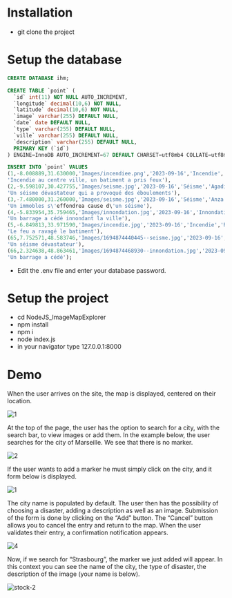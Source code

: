 # Installation

- git clone the project

# Setup the database

```sql 
CREATE DATABASE ihm;

CREATE TABLE `point` (
  `id` int(11) NOT NULL AUTO_INCREMENT,
  `longitude` decimal(10,6) NOT NULL,
  `latitude` decimal(10,6) NOT NULL,
  `image` varchar(255) DEFAULT NULL,
  `date` date DEFAULT NULL,
  `type` varchar(255) DEFAULT NULL,
  `ville` varchar(255) DEFAULT NULL,
  `description` varchar(255) DEFAULT NULL,
  PRIMARY KEY (`id`)
) ENGINE=InnoDB AUTO_INCREMENT=67 DEFAULT CHARSET=utf8mb4 COLLATE=utf8mb4_general_ci;

INSERT INTO `point` VALUES
(1,-8.008889,31.630000,'Images/incendiee.png','2023-09-16','Incendie','Marrakech',
'Incendie au centre ville, un batiment a pris feux'),
(2,-9.598107,30.427755,'Images/seisme.jpg','2023-09-16','Séisme','Agadir',
'Un séisme dévastateur qui a provoqué des éboulements'),
(3,-7.480000,31.260000,'Images/seisme.jpg','2023-09-16','Séisme','Anza',
'Un immobles s\'effondrea cause d\'un séisme'),
(4,-5.833954,35.759465,'Images/innondation.jpg','2023-09-16','Innondation','Tanger',
'Un barrage a cédé innondant la ville'),
(5,-6.849813,33.971590,'Images/incendie.jpg','2023-09-16','Incendie','Rabat',
'Le feu a ravagé le batiment'),
(65,7.752571,48.583746,'Images/1694874440445--seisme.jpg','2023-09-16','Séismes','Strasbourg',
'Un séisme dévastateur'),
(66,2.324638,48.863461,'Images/1694874468930--innondation.jpg','2023-09-16','Inondations','Paris',
'Un barrage a cédé');
```

- Edit the .env file and enter your database password.

# Setup the project

- cd NodeJS_ImageMapExplorer
- npm install
- npm i
- node index.js
- in your navigator type 127.0.0.1:8000

# Demo

When the user arrives on the site, the map is displayed, centered on their location.

![1](https://github.com/YassineProDev/NodeJS_ImageMapExplorer/assets/120946916/6bd19427-d467-46ec-85fa-343d0b3c7216)

At the top of the page, the user has the option to search for a city, with the
search bar, to view images or add them.
In the example below, the user searches for the city of Marseille.
We see that there is no marker.

![2](https://github.com/YassineProDev/NodeJS_ImageMapExplorer/assets/120946916/b51dbaa1-25c6-47a9-b0b0-7f1cf45f754a)

If the user wants to add a marker he must simply click on the city, and it
form below is displayed.

![1](https://github.com/YassineProDev/NodeJS_ImageMapExplorer/assets/120946916/217aa27f-35a6-4e1d-877f-c1640b291582)



The city name is populated by default.
The user then has the possibility of choosing a disaster, adding a
description as well as an image.
Submission of the form is done by clicking on the “Add” button.
The “Cancel” button allows you to cancel the entry and return to the map.
When the user validates their entry, a confirmation notification appears.

![4](https://github.com/YassineProDev/NodeJS_ImageMapExplorer/assets/120946916/f996fa97-98f8-4152-9ea5-466acf6a9cd8)

Now, if we search for “Strasbourg”, the marker we just added will appear. In this context you can see the name of the city, the type of disaster, the description of the image (your name is below).


![stock-2](https://github.com/YassineProDev/NodeJS_ImageMapExplorer/assets/120946916/b6b7cd91-4cc0-4d90-85b2-dd2edabf4a3d)




